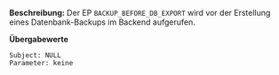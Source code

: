 
**Beschreibung:** Der EP `BACKUP_BEFORE_DB_EXPORT` wird vor der Erstellung eines Datenbank-Backups im Backend aufgerufen.

**Übergabewerte**

```
Subject: NULL
Parameter: keine
```
